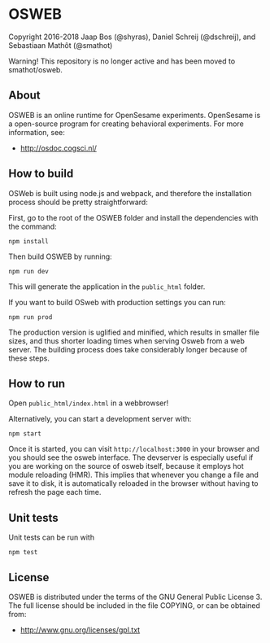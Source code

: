 # OSWEB

Copyright 2016-2018 Jaap Bos (@shyras), Daniel Schreij (@dschreij), and Sebastiaan Mathôt (@smathot)

Warning! This repository is no longer active and has been moved to smathot/osweb. 

## About

OSWEB is an online runtime for OpenSesame experiments. OpenSesame is a open-source program for creating behavioral experiments. For more information, see:

- <http://osdoc.cogsci.nl/>

## How to build

OSWeb is built using node.js and webpack, and therefore the installation process should be pretty straightforward:

First, go to the root of the OSWEB folder and install the dependencies with the command:

    npm install

Then build OSWEB by running:

    npm run dev

This will generate the application in the `public_html` folder.

If you want to build OSweb with production settings you can run:

    npm run prod

The production version is uglified and minified, which results in smaller file sizes, and thus shorter loading times when serving Osweb from a web server. The building process does take considerably longer because of these steps.

## How to run

Open `public_html/index.html` in a webbrowser!

Alternatively, you can start a development server with:

    npm start

Once it is started, you can visit `http://localhost:3000` in your browser and you should see the osweb interface. The devserver is especially useful if you are working on the source of osweb itself, because it employs hot module reloading (HMR). This implies that whenever you change a file and save it to disk, it is automatically reloaded in the browser without having to refresh the page each time.

## Unit tests

Unit tests can be run with

    npm test

## License

OSWEB is distributed under the terms of the GNU General Public License 3. The full license should be included in the file COPYING, or can be obtained from:

- <http://www.gnu.org/licenses/gpl.txt>
